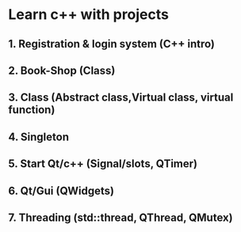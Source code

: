 
# Learn c++ with projects

## 1. Registration & login system (C++ intro)

## 2. Book-Shop (Class)

## 3. Class (Abstract class,Virtual class, virtual function)

## 4. Singleton

## 5. Start Qt/c++ (Signal/slots, QTimer)

## 6. Qt/Gui (QWidgets)

## 7. Threading (std::thread, QThread, QMutex)
